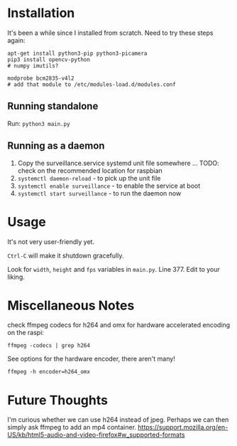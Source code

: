 
# Installation

It's been a while since I installed from scratch. Need to try these steps again:

```
apt-get install python3-pip python3-picamera
pip3 install opencv-python
# numpy imutils?

modprobe bcm2835-v4l2
# add that module to /etc/modules-load.d/modules.conf
```

## Running standalone

Run: `python3 main.py`

## Running as a daemon

1. Copy the surveillance.service systemd unit file somewhere ... TODO: check on the recommended location for raspbian
1. `systemctl daemon-reload` - to pick up the unit file
1. `systemctl enable surveillance` - to enable the service at boot
1. `systemctl start surveillance` - to run the daemon now


# Usage

It's not very user-friendly yet.

`Ctrl-C` will make it shutdown gracefully.

Look for `width`, `height` and `fps` variables in `main.py`. Line 377. Edit to your liking.

# Miscellaneous Notes

check ffmpeg codecs for h264 and omx for hardware accelerated encoding on the raspi:

`ffmpeg -codecs | grep h264`

See options for the hardware encoder, there aren't many!

`ffmpeg -h encoder=h264_omx`

# Future Thoughts

I'm curious whether we can use h264 instead of jpeg. Perhaps we can then simply ask ffmpeg to add an mp4 container.
https://support.mozilla.org/en-US/kb/html5-audio-and-video-firefox#w_supported-formats
